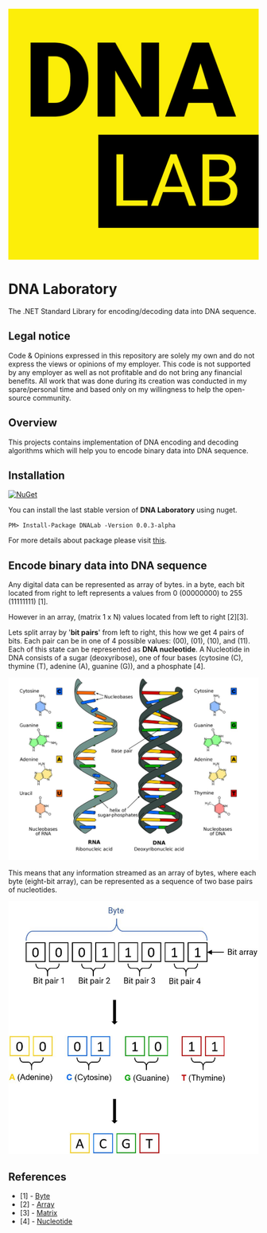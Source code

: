 ![](./assets/Logo.jpg)

# DNA Laboratory

The .NET Standard Library for encoding/decoding data into DNA sequence.

## Legal notice
Code & Opinions expressed in this repository are solely my own and do not express the views or opinions of my employer. This code is not supported by any employer as well as not profitable and do not bring any financial benefits. All work that was done during its creation was conducted in my spare/personal time and based only on my willingness to help the open-source community.

## Overview

This projects contains implementation of DNA encoding and decoding algorithms which will help you to encode binary data into DNA sequence.

## Installation
[![NuGet](https://img.shields.io/badge/NuGet-0.0.2-blue.svg)](https://www.nuget.org/packages/DNALab)

You can install the last stable version of **DNA Laboratory** using nuget.
```
PM> Install-Package DNALab -Version 0.0.3-alpha
```
For more details about package please visit [this](https://www.nuget.org/packages/DNALab).

## Encode binary data into DNA sequence
Any digital data can be represented as array of bytes.
in a byte, each bit located from right to left represents a values from 0 (00000000) to 255 (11111111) [1].

However in an array, (matrix 1 x N) values located from left to right [2][3].

Lets split array by '**bit pairs**' from left to right, this how we get 4 pairs of bits. Each pair can be in one of 4 possible values: (00), (01), (10), and (11).
Each of this state can be represented as **DNA nucleotide**.
A Nucleotide in DNA consists of a sugar (deoxyribose), one of four bases (cytosine (C), thymine (T), adenine (A), guanine (G)), and a phosphate [4].

![](./assets/dna.JPG)

This means that any information streamed as an array of bytes, where each byte (eight-bit array), can be represented as a sequence of two base pairs of nucleotides.

![](./assets/Byte-To-DNA.JPG)

## References
* [1] - [Byte](https://en.wikipedia.org/wiki/Byte)
* [2] - [Array](https://docs.microsoft.com/en-us/dotnet/api/system.array?view=netcore-3.1)
* [3] - [Matrix](https://en.wikipedia.org/wiki/Matrix_mathematics)
* [4] - [Nucleotide](https://en.wikipedia.org/wiki/Nucleotide)
